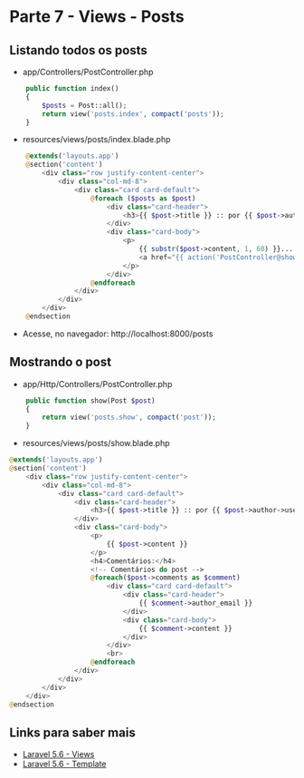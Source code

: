 # Parte 7 - Views - Posts

## Listando todos os posts
- app/Controllers/PostController.php
```php
    public function index()
    {
        $posts = Post::all();
        return view('posts.index', compact('posts'));
    }
```
- resources/views/posts/index.blade.php
```php
    @extends('layouts.app')
    @section('content')
        <div class="row justify-content-center">
            <div class="col-md-8">
                <div class="card card-default">
                    @foreach ($posts as $post)
                        <div class="card-header">
                            <h3>{{ $post->title }} :: por {{ $post->author->user->name }}</h3>
                        </div>
                        <div class="card-body">
                            <p>
                                {{ substr($post->content, 1, 60) }}...
                                <a href="{{ action('PostController@show', $post->id) }}" title="Ler o post">Ler o post</a>
                            </p>
                        </div>
                    @endforeach
                </div>
            </div>
        </div>
    @endsection
```
- Acesse, no navegador: http://localhost:8000/posts

## Mostrando o post
- app/Http/Controllers/PostController.php
```php
    public function show(Post $post)
    {
        return view('posts.show', compact('post'));
    }
```
- resources/views/posts/show.blade.php
```php
@extends('layouts.app')
@section('content')
    <div class="row justify-content-center">
        <div class="col-md-8">
            <div class="card card-default">
                <div class="card-header">
                    <h3>{{ $post->title }} :: por {{ $post->author->user->name }}</h3>
                </div>
                <div class="card-body">
                    <p>
                        {{ $post->content }}
                    </p>
                    <h4>Comentários:</h4>
                    <!-- Comentários do post -->
                    @foreach($post->comments as $comment)
                        <div class="card card-default">
                            <div class="card-header">
                                {{ $comment->author_email }}
                            </div>
                            <div class="card-body">
                                {{ $comment->content }}
                            </div>
                        </div>
                        <br>
                    @endforeach
                </div>
            </div>
        </div>
    </div>
@endsection
```

## Links para saber mais
- [Laravel 5.6 - Views](https://laravel.com/docs/5.6/views)
- [Laravel 5.6 - Template](https://laravel.com/docs/5.6/blade)

